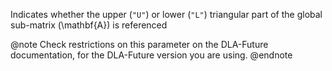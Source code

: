 Indicates whether the upper (`"U"`) or lower (`"L"`) triangular part of the global sub-matrix \(\mathbf{A}\) is referenced

@note
Check restrictions on this parameter on the DLA-Future documentation, for the DLA-Future version you are using.
@endnote


